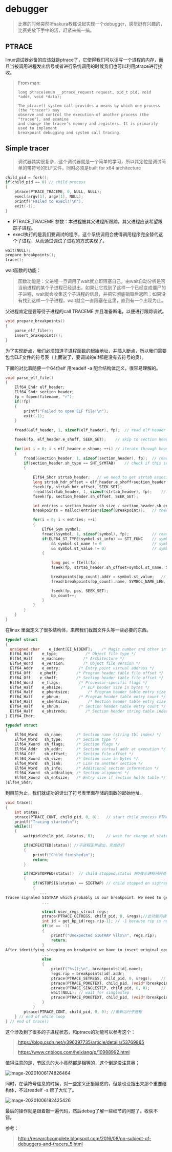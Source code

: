 # debugger

> 比赛的时候突然听sakura教练说起实现一个debugger，感觉挺有兴趣的，比赛完放下手中的活，赶紧来搞一搞。

## PTRACE

linux调试器必备的应该就是ptrace了，它使得我们可以读写一个进程的内存，而且当被调用进程发出信号或者进行系统调用的时候我们也可以利用ptrace进行接收。

> From man:
>
> ```
> long ptrace(enum __ptrace_request request, pid_t pid, void *addr, void *data);
> 
> The ptrace() system call provides a means by which one process (the "tracer") may 
> observe and control the execution of another process (the "tracee"), and examine 
> and change the tracee's memory and registers. It is primarily used to implement 
> breakpoint debugging and system call tracing.
> ```

## Simple tracer

> 调试器其实很复杂，这个调试器就是一个简单的学习，所以其定位是调试简单的带符号的ELF文件，同时必须是built for x64 architecture

~~~c
child_pid = fork();
if(child_pid == 0) // child process
{
    ptrace(PTRACE_TRACEME, 0, NULL, NULL);
    execl(argv[1], argv[1], NULL);
    printf("Failed to execl!!\n");
    exit(-1);
}
~~~

* PTRACE_TRACEME 参数：本进程被其父进程所跟踪。其父进程应该希望跟踪子进程。
* execl执行的是我们要调试的程序，这个系统调用会使得调用程序完全替代这个子进程，从而通过调试子进程的方式实现了。

~~~c
wait(NULL);
prepare_breakpoints();
trace();
~~~

wait函数的功能：

> 函数功能是：父进程一旦调用了wait就立即阻塞自己，由wait自动分析是否当前进程的某个子进程已经退出，如果让它找到了这样一个已经变成僵尸的子进程，wait就会收集这个子进程的信息，并把它彻底销毁后返回；如果没有找到这样一个子进程，wait就会一直阻塞在这里，直到有一个出现为止。

父进程肯定是要等待子进程的call TRACEME 并且准备断电，以便进行跟踪调试。

~~~c
void prepare_breakpoints()
{
    parse_elf_file();
    insert_brakepoints();
}
~~~

为了实现断点，我们必须知道子进程函数的起始地址，并插入断点，所以我们需要包含ELF文件的符号表（上面说了，要调试的elf都是没有去符号的奥）。

下面的对比着随便一个64位elf 用readelf -a 配合结构体定义，很容易理解的。

~~~c
void parse_elf_file()
{
    Elf64_Ehdr elf_header;
    Elf64_Shdr section_header;
    fp = fopen(filename, "r");
    if(!fp)
    {
        printf("Failed to open ELF file!\n");
        exit(-1);
    }
    
    fread(&elf_header, 1, sizeof(elf_header), fp);  // read elf header

    fseek(fp, elf_header.e_shoff, SEEK_SET);    // skip to section headers

    for(int i = 0; i < elf_header.e_shnum; ++i) // iterate through headers
    {
        fread(&section_header, 1, sizeof(section_header), fp);  // read section header
        if(section_header.sh_type == SHT_SYMTAB)    // check if this section is symbol table
        {
            
            Elf64_Shdr strtab_header;   // we need to get strtab associated with this symtab to get functions names
            long strtab_hdr_offset = elf_header.e_shoff+section_header.sh_link*sizeof(section_header); // calculate offset to strtab header
            fseek(fp, strtab_hdr_offset, SEEK_SET);
            fread(&strtab_header, 1, sizeof(strtab_header), fp);    // read strtab header
            fseek(fp, section_header.sh_offset, SEEK_SET);

            int entries = section_header.sh_size / section_header.sh_entsize;
            breakpoints = malloc(entries*sizeof(Breakpoint));   // there are more entries than just functions

            for(i = 0; i < entries; ++i)
            {
                Elf64_Sym symbol;
                fread(&symbol, 1, sizeof(symbol), fp);          // read symbol
                if(ELF64_ST_TYPE(symbol.st_info) == STT_FUNC    // symbol is a function
                    && symbol.st_name != 0                      // symbol has name
                    && symbol.st_value != 0)                    // symbol has address within binary
                {
                    
                    long pos = ftell(fp);
                    fseek(fp, strtab_header.sh_offset+symbol.st_name, SEEK_SET);

                    breakpoints[bp_count].addr = symbol.st_value;   // get address to beginning of function
                    fread(breakpoints[bp_count].name, SYMBOL_NAME_LEN, sizeof(char), fp);   // get function name

                    fseek(fp, pos, SEEK_SET);
                    bp_count++;
                }
            }
        }
    }
}
~~~

在linux 里面定义了很多结构体，来帮我们截图文件头等一些必要的东西。

~~~c
typedef struct
{
  unsigned char    e_ident[EI_NIDENT];    /* Magic number and other info */
  Elf64_Half    e_type;            /* Object file type */
  Elf64_Half    e_machine;        /* Architecture */
  Elf64_Word    e_version;        /* Object file version */
  Elf64_Addr    e_entry;        /* Entry point virtual address */
  Elf64_Off    e_phoff;        /* Program header table file offset */
  Elf64_Off    e_shoff;        /* Section header table file offset */
  Elf64_Word    e_flags;        /* Processor-specific flags */
  Elf64_Half    e_ehsize;        /* ELF header size in bytes */
  Elf64_Half    e_phentsize;        /* Program header table entry size */
  Elf64_Half    e_phnum;        /* Program header table entry count */
  Elf64_Half    e_shentsize;        /* Section header table entry size */
  Elf64_Half    e_shnum;        /* Section header table entry count */
  Elf64_Half    e_shstrndx;        /* Section header string table index */
} Elf64_Ehdr;
~~~

~~~c
typedef struct
{
    Elf64_Word   sh_name;      /* Section name (string tbl index) */
    Elf64_Word   sh_type;      /* Section type */
    Elf64_Xword  sh_flags;     /* Section flags */
    Elf64_Addr   sh_addr;      /* Section virtual addr at execution */
    Elf64_Off    sh_offset;    /* Section file offset */
    Elf64_Xword  sh_size;      /* Section size in bytes */
    Elf64_Word   sh_link;      /* Link to another section */
    Elf64_Word   sh_info;      /* Additional section information */
    Elf64_Xword  sh_addralign; /* Section alignment */
    Elf64_Xword  sh_entsize;   /* Entry size if section holds table */
}Elf64_Shdr;
~~~

到目前为止，我们就成功的读出了符号表里面存储的函数的起始地址。

~~~c
void trace()
{
    int status;
    ptrace(PTRACE_CONT, child_pid, 0, 0);   // start child process PTRACE_CONT的意思是重新运行子进程
    printf("Tracing started\n");
    while(1)
    {
        waitpid(child_pid, &status, 0);     // wait for change of status 这里就是阻塞父进程等待被调试进程结束，同时把被调试进程的状态信息保存到status

        if(WIFEXITED(status)) //子进程正常退出，完成执行
        {
            printf("Child finished\n");
            return;
        }

        if(WIFSTOPPED(status))  // child stopped,status 非0表示进程已经处于停止状态了。
        {
            if(WSTOPSIG(status) == SIGTRAP) // child stopped on sigtrap  WSTOPSIG(status)获取使得进程暂停的信号编号
            {
               ...
Tracee signaled SIGTRAP which probably is our breakpoint. We need to get RIP register value. If RIP-1 is equal to address of one of our breakpoints then we know that tracee called function which we trace. Why RIP-1? RIP points to next instruction and breakpoint is 1 byte long in opcode.
                ...

                struct user_regs_struct regs;
                ptrace(PTRACE_GETREGS, child_pid, 0, &regs);//此功能将读取所有17个基本寄存器的值。
                int id = get_bp_id(regs.rip-1); // -1 because rip is now set to next inst and BP is 1 byte
                if(id == -1)
                {
                    printf("Unexpected SIGTRAP %llx\n", regs.rip);
                    return;
                }           
After identifying stepping on breakpoint we have to insert original code in that place, set RIP back to that address (decrement it), single-step over this instruction and set breakpoint back. Then we can continue.
                ...
                else
                {
                    printf("%s();\n", breakpoints[id].name);
                    regs.rip = breakpoints[id].addr;
                    ptrace(PTRACE_SETREGS, child_pid, 0, &regs);    // set rip back to good position
                    ptrace(PTRACE_POKETEXT, child_pid, (void*)breakpoints[id].addr, breakpoints[id].original_code); // return original instruction 在断点地址写入其原来的字节码
                    ptrace(PTRACE_SINGLESTEP, child_pid, 0, 0);     // step instruction 单步调试，子进程运行一条指令
                    wait(NULL); // wait for singlestep
                    ptrace(PTRACE_POKETEXT, child_pid, (void*)breakpoints[id].addr, (breakpoints[id].original_code & BKPT_MASK) | BKPT); // insert breakpoint again 往内存地址中写入一个字节。内存地址由addr给出， 这里写入0xcc制造断点
                } 
            }
        ptrace(PTRACE_CONT, child_pid, 0, 0); //重新运行子进程
    } // end of while loop
} // end of trace() 
~~~

这个涉及到了很多的子进程状态，和ptrace的功能可以参考这个：

> https://blog.csdn.net/y396397735/article/details/53769865
>
> https://www.cnblogs.com/heixiang/p/10988992.html

值得注意的是，节区头的大小竟然都是相等的，这个倒是没注意奥；

![image-20201006174826464](debugger.assets/image-20201006174826464.png)

同时，在读符号信息的时候，对一些定义还挺疑惑的，但是也没搜出来那个重要结构体，不过readelf -s 帮了大忙了。

![image-20201006182425426](debugger.assets/image-20201006182425426.png)

最后的操作就是跟着敲一遍代码，然后debug了解一些细节的问题了。收获不错。





参考：

> http://researchcomplete.blogspot.com/2016/08/on-subject-of-debuggers-and-tracers_5.html